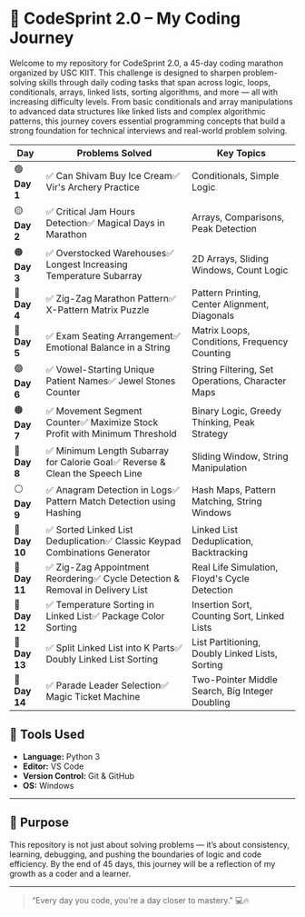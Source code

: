 # 🚀 CodeSprint 2.0 – My Coding Journey

Welcome to my repository for CodeSprint 2.0, a 45-day coding marathon organized by USC KIIT. This challenge is designed to sharpen problem-solving skills through daily coding tasks that span across logic, loops, conditionals, arrays, linked lists, sorting algorithms, and more — all with increasing difficulty levels. From basic conditionals and array manipulations to advanced data structures like linked lists and complex algorithmic patterns, this journey covers essential programming concepts that build a strong foundation for technical interviews and real-world problem solving.

| Day           | Problems Solved                                                                  | Key Topics                                       |
| ------------- | -------------------------------------------------------------------------------- | ------------------------------------------------ |
| 🟢 **Day 1**  | ✅ Can Shivam Buy Ice Cream✅ Vir's Archery Practice                           | Conditionals, Simple Logic                       |
| 🟡 **Day 2**  | ✅ Critical Jam Hours Detection✅ Magical Days in Marathon                     | Arrays, Comparisons, Peak Detection              |
| 🟠 **Day 3**  | ✅ Overstocked Warehouses✅ Longest Increasing Temperature Subarray            | 2D Arrays, Sliding Windows, Count Logic          |
| 🔷 **Day 4**  | ✅ Zig-Zag Marathon Pattern✅ X-Pattern Matrix Puzzle                          | Pattern Printing, Center Alignment, Diagonals    |
| 🔵 **Day 5**  | ✅ Exam Seating Arrangement✅ Emotional Balance in a String                    | Matrix Loops, Conditions, Frequency Counting     |
| 🟣 **Day 6**  | ✅ Vowel-Starting Unique Patient Names✅ Jewel Stones Counter                  | String Filtering, Set Operations, Character Maps |
| 🟤 **Day 7**  | ✅ Movement Segment Counter✅ Maximize Stock Profit with Minimum Threshold     | Binary Logic, Greedy Thinking, Peak Strategy     |
| 🔶 **Day 8**  | ✅ Minimum Length Subarray for Calorie Goal✅ Reverse & Clean the Speech Line  | Sliding Window, String Manipulation              |
| ⚪ **Day 9**   | ✅ Anagram Detection in Logs✅ Pattern Match Detection using Hashing           | Hash Maps, Pattern Matching, String Windows      |
| 🧿 **Day 10** | ✅ Sorted Linked List Deduplication✅ Classic Keypad Combinations Generator    | Linked List Deduplication, Backtracking          |
| 🧩 **Day 11** | ✅ Zig-Zag Appointment Reordering✅ Cycle Detection & Removal in Delivery List | Real Life Simulation, Floyd's Cycle Detection    |
| 🎯 **Day 12** | ✅ Temperature Sorting in Linked List✅ Package Color Sorting                  | Insertion Sort, Counting Sort, Linked Lists      |
| 🎪 **Day 13** | ✅ Split Linked List into K Parts✅ Doubly Linked List Sorting                 | List Partitioning, Doubly Linked Lists, Sorting  |
| 🎡 **Day 14** | ✅ Parade Leader Selection✅ Magic Ticket Machine                              | Two-Pointer Middle Search, Big Integer Doubling  |

## 🔧 Tools Used

- **Language:** Python 3  
- **Editor:** VS Code
- **Version Control:** Git & GitHub  
- **OS:** Windows

---

## 🎯 Purpose

This repository is not just about solving problems — it’s about consistency, learning, debugging, and pushing the boundaries of logic and code efficiency.
By the end of 45 days, this journey will be a reflection of my growth as a coder and a learner.

---

> “Every day you code, you're a day closer to mastery.” 💻🔥
